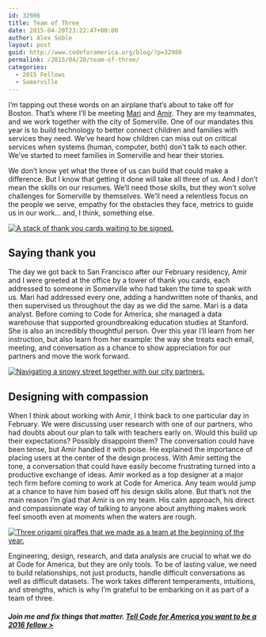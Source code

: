```yaml
---
id: 32986
title: Team of Three
date: 2015-04-20T23:22:47+00:00
author: Alex Soble
layout: post
guid: http://www.codeforamerica.org/blog/?p=32986
permalink: /2015/04/20/team-of-three/
categories:
  - 2015 Fellows
  - Somerville
---
```

I&#8217;m tapping out these words on an airplane that&#8217;s about to take off for Boston. That&#8217;s where I&#8217;ll be meeting [Mari](http://www.codeforamerica.org/people/mari-muraki/) and [Amir](http://www.codeforamerica.org/people/amir-hadjihabib/). They are my teammates, and we work together with the city of Somerville. One of our mandates this year is to build technology to better connect children and families with services they need. We&#8217;ve heard how children can miss out on critical services when systems (human, computer, both) don&#8217;t talk to each other. We&#8217;ve started to meet families in Somerville and hear their stories.

We don&#8217;t know yet what the three of us can build that could make a difference. But I know that getting it done will take all three of us. And I don&#8217;t mean the skills on our resumes. We&#8217;ll need those skills, but they won’t solve challenges for Somerville by themselves. We&#8217;ll need a relentless focus on the people we serve, empathy for the obstacles they face, metrics to guide us in our work&#8230; and, I think, something else.

[<img class="size-full wp-image-33135" src="http://www.codeforamerica.org/blog/wp-content/uploads/2015/04/thank-you-cards-somerville.jpg" alt="A stack of thank you cards waiting to be signed." />](http://www.codeforamerica.org/blog/wp-content/uploads/2015/04/thank-you-cards-somerville.jpg)

## Saying thank you

The day we got back to San Francisco after our February residency, Amir and I were greeted at the office by a tower of thank you cards, each addressed to someone in Somerville who had taken the time to speak with us. Mari had addressed every one, adding a handwritten note of thanks, and then supervised us throughout the day as we did the same. Mari is a data analyst. Before coming to Code for America, she managed a data warehouse that supported groundbreaking education studies at Stanford. She is also an incredibly thoughtful person. Over this year I&#8217;ll learn from her instruction, but also learn from her example: the way she treats each email, meeting, and conversation as a chance to show appreciation for our partners and move the work forward.

[<img class="size-full wp-image-33134" src="http://www.codeforamerica.org/blog/wp-content/uploads/2015/04/snowy-somerville-day-resize.jpg" alt="Navigating a snowy street together with our city partners." />](http://www.codeforamerica.org/blog/wp-content/uploads/2015/04/snowy-somerville-day-resize.jpg)

## Designing with compassion

When I think about working with Amir, I think back to one particular day in February. We were discussing user research with one of our partners, who had doubts about our plan to talk with teachers early on. Would this build up their expectations? Possibly disappoint them? The conversation could have been tense, but Amir handled it with poise. He explained the importance of placing users at the center of the design process. With Amir setting the tone, a conversation that could have easily become frustrating turned into a productive exchange of ideas. Amir worked as a top designer at a major tech firm before coming to work at Code for America. Any team would jump at a chance to have him based off his design skills alone. But that&#8217;s not the main reason I&#8217;m glad that Amir is on my team. His calm approach, his direct and compassionate way of talking to anyone about anything makes work feel smooth even at moments when the waters are rough.

[<img class="size-full wp-image-33142" src="http://www.codeforamerica.org/blog/wp-content/uploads/2015/04/giraffes-2.jpg" alt="Three origami giraffes that we made as a team at the beginning of the year." />](http://www.codeforamerica.org/blog/wp-content/uploads/2015/04/giraffes-2.jpg)

Engineering, design, research, and data analysis are crucial to what we do at Code for America, but they are only tools. To be of lasting value, we need to build relationships, not just products, handle difficult conversations as well as difficult datasets. The work takes different temperaments, intuitions, and strengths, which is why I&#8217;m grateful to be embarking on it as part of a team of three.

##### Join me and fix things that matter. [Tell Code for America you want to be a 2016 fellow >](http://www.codeforamerica.org/forms/fellowship/become-a-fellow/?source_codes=blog)